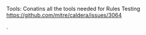Tools: Conatins all the tools needed for Rules Testing 
https://github.com/mitre/caldera/issues/3064


.
